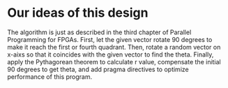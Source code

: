 # Our ideas of this design
The algorithm is just as described in the third chapter of Parallel Programming for FPGAs.
First, let the given vector rotate 90 degrees to make it reach the first or fourth quadrant.
Then, rotate a random vector on x-aixs so that it coincides with the given vector to find the theta.
Finally, apply the Pythagorean theorem to calculate r value, compensate the initial 90 degrees to get theta, and add pragma directives to optimize performance of this program.
